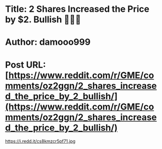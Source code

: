 # Title: 2 Shares Increased the Price by $2. Bullish 🚀🚀🚀
# Author: damooo999
# Post URL: [https://www.reddit.com/r/GME/comments/oz2ggn/2_shares_increased_the_price_by_2_bullish/](https://www.reddit.com/r/GME/comments/oz2ggn/2_shares_increased_the_price_by_2_bullish/)


https://i.redd.it/cs8kmzcr5pf71.jpg
